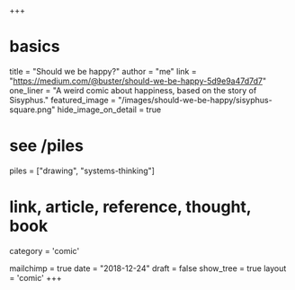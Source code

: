 +++
# basics
title = "Should we be happy?"
author = "me"
link = "https://medium.com/@buster/should-we-be-happy-5d9e9a47d7d7"
one_liner = "A weird comic about happiness, based on the story of Sisyphus."
featured_image = "/images/should-we-be-happy/sisyphus-square.png"
hide_image_on_detail = true

# see /piles
piles = ["drawing", "systems-thinking"]

# link, article, reference, thought, book
category  		 = 'comic' 

mailchimp = true
date = "2018-12-24"
draft = false
show_tree = true
layout = 'comic'
+++
